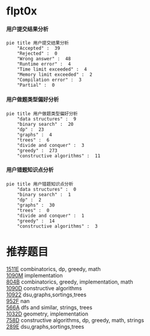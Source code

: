 # flpt0x

<!-- tabs:start -->



#### **用户提交结果分析**

```mermaid
pie title 用户提交结果分析
    "Accepted" :  39
    "Rejected" :  0
    "Wrong answer" :  48
    "Runtime error" :  4
    "Time limit exceeded" :  4
    "Memory limit exceeded" :  2
    "Compilation error" :  3
    "Partial" :  0
```

#### **用户做题类型偏好分析**

```mermaid
pie title 用户做题类型偏好分析
    "data structures" :  9
    "binary search" :  20
    "dp" :  23
    "graphs" :  4
    "trees" :  6
    "divide and conquer" :  3
    "greedy" :  273
    "constructive algorithms" :  11
```
#### **用户错题知识点分析**

```mermaid
pie title 用户错题知识点分析
    "data structures" :  0
    "binary search" :  1
    "dp" :  2
    "graphs" :  30
    "trees" :  0
    "divide and conquer" :  1
    "greedy" :  14
    "constructive algorithms" :  3
```



<!-- tabs:end -->
# 推荐题目
[1511E](https://codeforces.com/contest/1511/problem/E)		combinatorics,
                        dp,
                        greedy,
                        math		  
[1090M](https://codeforces.com/contest/1090/problem/M)		implementation		  
[804B](https://codeforces.com/contest/804/problem/B)		combinatorics,
                        greedy,
                        implementation,
                        math		  
[1090D](https://codeforces.com/contest/1090/problem/D)		constructive algorithms		  
[10922](https://codeforces.com/contest/1092/problem/2)		dsu,graphs,sortings,trees		  
[952F](https://codeforces.com/contest/952/problem/F)		nan		  
[566A](https://codeforces.com/contest/566/problem/A)		dfs and similar,
                        strings,
                        trees		  
[1032D](https://codeforces.com/contest/1032/problem/D)		geometry,
                        implementation		  
[758D](https://codeforces.com/contest/758/problem/D)		constructive algorithms,
                        dp,
                        greedy,
                        math,
                        strings		  
[289E](https://codeforces.com/contest/289/problem/E)		dsu,graphs,sortings,trees		  
